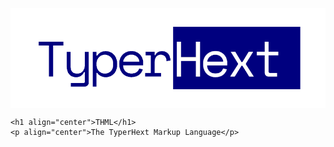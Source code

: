 <p>
    <img src="./logo.png" align="center">
    
    <h1 align="center">THML</h1>
    <p align="center">The TyperHext Markup Language</p>
</p>
